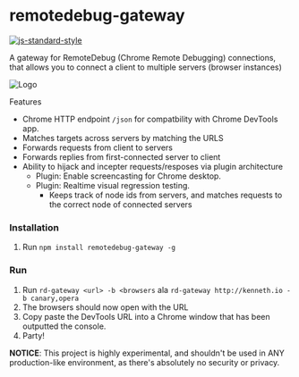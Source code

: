 remotedebug-gateway
================
[![js-standard-style](https://img.shields.io/badge/code%20style-standard-brightgreen.svg?style=flat)](https://github.com/feross/standard)

A gateway for RemoteDebug (Chrome Remote Debugging) connections, that allows you to connect a client to multiple servers (browser instances)

![Logo](https://github.com/auchenberg/remotedebug-gateway/raw/master/logo.png)

Features
- Chrome HTTP endpoint ```/json``` for compatbility with Chrome DevTools app.
- Matches targets across servers by matching the URLS
- Forwards requests from client to servers
- Forwards replies from first-connected server to client
- Ability to hijack and incepter requests/resposes via plugin architecture
   	- Plugin: Enable screencasting for Chrome desktop.
   	- Plugin: Realtime visual regression testing.
		- Keeps track of node ids from servers, and matches requests to the correct node of connected servers

### Installation

1. Run ``npm install remotedebug-gateway -g``

### Run
1. Run ``rd-gateway <url> -b <browsers`` ala ``rd-gateway http://kenneth.io -b canary,opera``
2. The browsers should now open with the URL
3. Copy paste the DevTools URL into a Chrome window that has been outputted the console.
4. Party!

**NOTICE**: This project is highly experimental, and shouldn't be used in ANY production-like environment, as there's absolutely no security or privacy.
